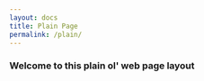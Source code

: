 ```yaml
---
layout: docs
title: Plain Page
permalink: /plain/
---
```

### Welcome to this plain ol' web page layout
